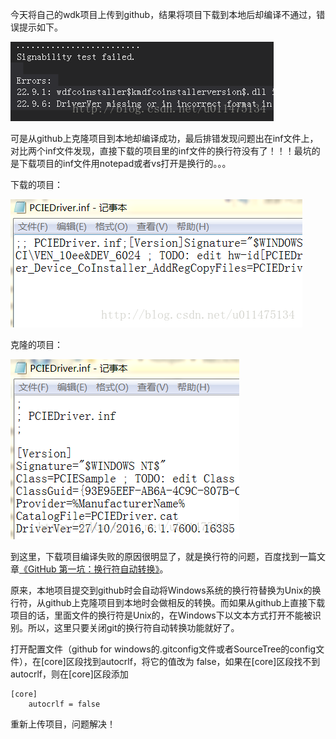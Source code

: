今天将自己的wdk项目上传到github，结果将项目下载到本地后却编译不通过，错误提示如下。

![这里写图片描述](从github下载WDK项目的坑/1.png)

可是从github上克隆项目到本地却编译成功，最后排错发现问题出在inf文件上，对比两个inf文件发现，直接下载的项目里的inf文件的换行符没有了！！！最坑的是下载项目的inf文件用notepad或者vs打开是换行的。。。

下载的项目：

![下载的项目](从github下载WDK项目的坑/2.png)

克隆的项目：

![克隆的项目](从github下载WDK项目的坑/3.png)

到这里，下载项目编译失败的原因很明显了，就是换行符的问题，百度找到一篇文章[《GitHub 第一坑：换行符自动转换》](http://blog.jobbole.com/46200/)。

原来，本地项目提交到github时会自动将Windows系统的换行符替换为Unix的换行符，从github上克隆项目到本地时会做相反的转换。而如果从github上直接下载项目的话，里面文件的换行符是Unix的，在Windows下以文本方式打开不能被识别。所以，这里只要关闭git的换行符自动转换功能就好了。

打开配置文件（github for windows的.gitconfig文件或者SourceTree的config文件），在[core]区段找到autocrlf，将它的值改为 false，如果在[core]区段找不到autocrlf，则在[core]区段添加
```
[core]
	autocrlf = false
```
重新上传项目，问题解决！
